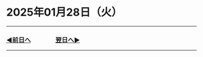 # 2025年01月28日（火）

---

### [◀️前日へ](https://github.com/yuasys/chatty-journal/blob/main/2025/01/2025-01-27.md)&emsp;&emsp;&emsp;&emsp;[翌日へ▶️](https://github.com/yuasys/chatty-journal/blob/main/2025/01/2025-01-29.md)

---
